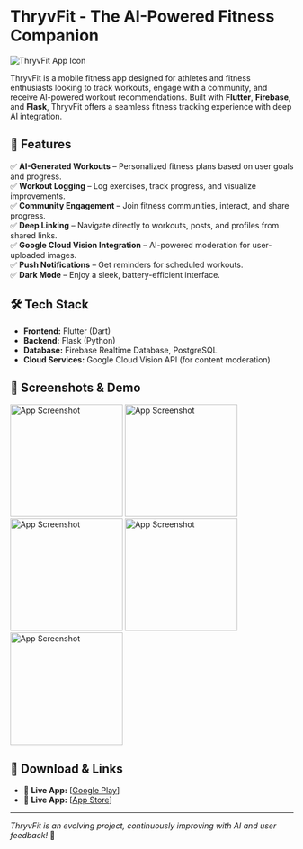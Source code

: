 # ThryvFit - The AI-Powered Fitness Companion

![ThryvFit App Icon](https://www.dropbox.com/scl/fi/twv5ggpmx5ydmqrf5duas/play-store-icon.png?rlkey=v36xagy38pzgwslvw3mnev98s&st=aaljgf2h&dl=0)

ThryvFit is a mobile fitness app designed for athletes and fitness enthusiasts looking to track workouts, engage with a community, and receive AI-powered workout recommendations. Built with **Flutter**, **Firebase**, and **Flask**, ThryvFit offers a seamless fitness tracking experience with deep AI integration.

## 🚀 Features
✅ **AI-Generated Workouts** – Personalized fitness plans based on user goals and progress.  
✅ **Workout Logging** – Log exercises, track progress, and visualize improvements.  
✅ **Community Engagement** – Join fitness communities, interact, and share progress.  
✅ **Deep Linking** – Navigate directly to workouts, posts, and profiles from shared links.  
✅ **Google Cloud Vision Integration** – AI-powered moderation for user-uploaded images.  
✅ **Push Notifications** – Get reminders for scheduled workouts.  
✅ **Dark Mode** – Enjoy a sleek, battery-efficient interface.  

## 🛠 Tech Stack
- **Frontend:** Flutter (Dart)  
- **Backend:** Flask (Python)  
- **Database:** Firebase Realtime Database, PostgreSQL  
- **Cloud Services:** Google Cloud Vision API (for content moderation)  

## 📸 Screenshots & Demo
<img src="https://i.imgur.com/JddYq03.png" alt="App Screenshot" width="200"/>
<img src="https://i.imgur.com/rQXuq2f.png" alt="App Screenshot" width="200"/>
<img src="https://i.imgur.com/ThHViwS.png" alt="App Screenshot" width="200"/>
<img src="https://i.imgur.com/KY72lze.png" alt="App Screenshot" width="200"/>
<img src="https://i.imgur.com/Gzq7W74.mp4" alt="App Screenshot" width="200"/>
<!-- ![App Screenshot](https://i.imgur.com/JddYq03.png)
![App Screenshot](https://i.imgur.com/rQXuq2f.png)
![App Screenshot](https://i.imgur.com/ThHViwS.png)
![App Screenshot](https://i.imgur.com/KY72lze.png)
![App Screenshot](https://i.imgur.com/Gzq7W74.mp4) -->

## 📲 Download & Links
- 📱 **Live App:** [[Google Play](https://play.google.com/store/apps/details?id=com.thryvfit.app&pli=1)]
- 📱 **Live App:** [[App Store](https://apps.apple.com/ca/app/thryvfit/id6740348787)]

---

_ThryvFit is an evolving project, continuously improving with AI and user feedback!_ 🚀
